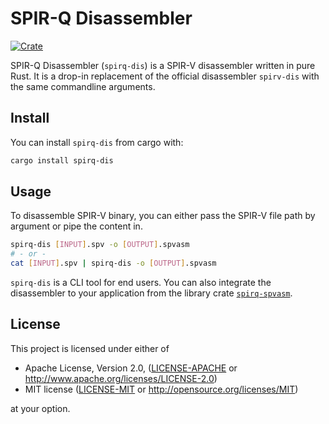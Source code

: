 # SPIR-Q Disassembler

[![Crate](https://img.shields.io/crates/v/spirq-dis)](https://crates.io/crates/spirq-dis)

SPIR-Q Disassembler (`spirq-dis`) is a SPIR-V disassembler written in pure Rust. It is a drop-in replacement of the official disassembler `spirv-dis` with the same commandline arguments.

## Install

You can install `spirq-dis` from cargo with:

```bash
cargo install spirq-dis
```

## Usage

To disassemble SPIR-V binary, you can either pass the SPIR-V file path by argument or pipe the content in.

```bash
spirq-dis [INPUT].spv -o [OUTPUT].spvasm
# - or -
cat [INPUT].spv | spirq-dis -o [OUTPUT].spvasm
```

`spirq-dis` is a CLI tool for end users. You can also integrate the disassembler to your application from the library crate [`spirq-spvasm`](../spirq-spvasm/README.md).

## License

This project is licensed under either of

* Apache License, Version 2.0, ([LICENSE-APACHE](LICENSE-APACHE) or http://www.apache.org/licenses/LICENSE-2.0)
* MIT license ([LICENSE-MIT](LICENSE-MIT) or http://opensource.org/licenses/MIT)

at your option.
